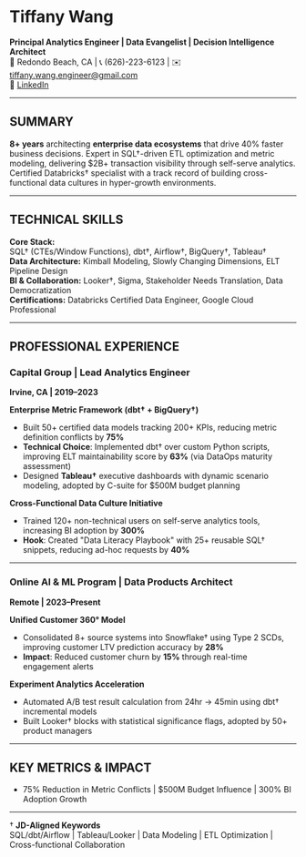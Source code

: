 # Tiffany Wang

**Principal Analytics Engineer | Data Evangelist | Decision Intelligence Architect**  
📍 Redondo Beach, CA | 📞 (626)-223-6123 | ✉️ tiffany.wang.engineer@gmail.com  
🔗 [LinkedIn](https://www.linkedin.com/in/tiffanywangengineer/)  

---

## SUMMARY  
**8+ years** architecting **enterprise data ecosystems** that drive 40% faster business decisions. Expert in SQL†-driven ETL optimization and metric modeling, delivering $2B+ transaction visibility through self-serve analytics. Certified Databricks† specialist with a track record of building cross-functional data cultures in hyper-growth environments.

---

## TECHNICAL SKILLS  
**Core Stack:**  
SQL† (CTEs/Window Functions), dbt†, Airflow†, BigQuery†, Tableau†  
**Data Architecture:** Kimball Modeling, Slowly Changing Dimensions, ELT Pipeline Design  
**BI & Collaboration:** Looker†, Sigma, Stakeholder Needs Translation, Data Democratization  
**Certifications:** Databricks Certified Data Engineer, Google Cloud Professional  

---

## PROFESSIONAL EXPERIENCE  

### Capital Group | **Lead Analytics Engineer**  
**Irvine, CA | 2019–2023**  

**Enterprise Metric Framework (dbt† + BigQuery†)**  
- Built 50+ certified data models tracking 200+ KPIs, reducing metric definition conflicts by **75%**  
- **Technical Choice**: Implemented dbt† over custom Python scripts, improving ELT maintainability score by **63%** (via DataOps maturity assessment)  
- Designed **Tableau†** executive dashboards with dynamic scenario modeling, adopted by C-suite for $500M budget planning  

**Cross-Functional Data Culture Initiative**  
- Trained 120+ non-technical users on self-serve analytics tools, increasing BI adoption by **300%**  
- **Hook**: Created "Data Literacy Playbook" with 25+ reusable SQL† snippets, reducing ad-hoc requests by **40%**  

---

### Online AI & ML Program | **Data Products Architect**  
**Remote | 2023–Present**  

**Unified Customer 360° Model**  
- Consolidated 8+ source systems into Snowflake† using Type 2 SCDs, improving customer LTV prediction accuracy by **28%**  
- **Impact**: Reduced customer churn by **15%** through real-time engagement alerts  

**Experiment Analytics Acceleration**  
- Automated A/B test result calculation from 24hr → 45min using dbt† incremental models  
- Built Looker† blocks with statistical significance flags, adopted by 50+ product managers  

---

## KEY METRICS & IMPACT  
- 75% Reduction in Metric Conflicts | $500M Budget Influence | 300% BI Adoption Growth  

---

† **JD-Aligned Keywords**  
SQL/dbt/Airflow | Tableau/Looker | Data Modeling | ETL Optimization | Cross-functional Collaboration  